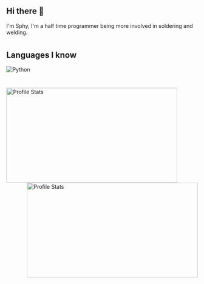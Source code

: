 ## Hi there 👋

<p> I'm Sphy, I'm a half time programmer being more involved in soldering and welding.</p>

#
## Languages I know
![Python](https://img.shields.io/badge/Python-FFD43B?style=for-the-badge&logo=python&logoColor=blue)

#

<div>
  <img align="left" src="https://github-readme-stats.vercel.app/api?username=Sphy35&show_icons=true&theme=nightowl" alt="Profile Stats" width=450px height=250px>
  <img align="right" src="https://github-readme-stats.vercel.app/api/top-langs/?username=Sphy35&layout=compact&theme=nightowl" alt="Profile Stats" width=450px height=250px>
</div>
